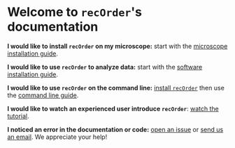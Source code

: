 # Welcome to `recOrder`'s documentation

**I would like to install `recOrder` on my microscope:** start with the [microscope installation guide](./microscope-installation-guide.md).

**I would like to use `recOrder` to analyze data:** start with the [software installation guide](./software-installation-guide.md).

**I would like to use `recOrder` on the command line:** [install `recOrder`](./software-installation-guide.md) then use the [command line guide](./command-line-guide.md).

**I would like to watch an experienced user introduce `recOrder`**: [watch the tutorial](https://drive.google.com/file/d/1tHLHZ_uUnddb3jzXnQUjUiynSDS8XIy2/view?usp=sharing). 

**I noticed an error in the documentation or code:** [open an issue](https://github.com/mehta-lab/recOrder/issues/new/choose) or [send us an email](mailto:shalin.mehta@czbiohub.org,talon.chandler@czbiohub.org). We appreciate your help!